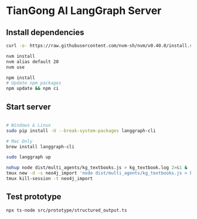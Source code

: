 # TianGong AI LangGraph Server

## Install dependencies

```bash
curl -o- https://raw.githubusercontent.com/nvm-sh/nvm/v0.40.0/install.sh | bash

nvm install
nvm alias default 20
nvm use

npm install
# Update npm packages
npm update && npm ci
```

## Start server

```bash

# Windows & Linux
sudo pip install -U --break-system-packages langgraph-cli

# Mac Only
brew install langgraph-cli

sudo langgraph up
```

```bash
nohup node dist/multi_agents/kg_textbooks.js > kg_textbook.log 2>&1 &
tmux new -d -s neo4j_import 'node dist/multi_agents/kg_textbooks.js > kg_textbook.log 2>&1'
tmux kill-session -t neo4j_import
```

## Test prototype

```bash
npx ts-node src/prototype/structured_output.ts
```
